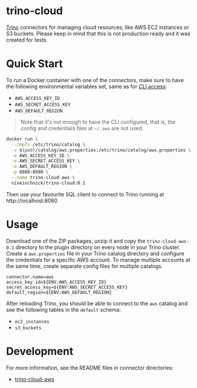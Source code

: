trino-cloud
===========

[Trino](http://trino.io/) connectors for managing cloud resources, like AWS EC2 instances or S3 buckets.
Please keep in mind that this is not production ready and it was created for tests.

# Quick Start

To run a Docker container with one of the connectors, make sure to have the following
environmental variables set, same as for
[CLI access](https://docs.aws.amazon.com/cli/latest/userguide/cli-configure-envvars.html):
* `AWS_ACCESS_KEY_ID`
* `AWS_SECRET_ACCESS_KEY`
* `AWS_DEFAULT_REGION`

> Note that it's not enough to have the CLI configured, that is, the config and credentials files at `~/.aws` are not used.

```bash
docker run \
  --tmpfs /etc/trino/catalog \
  -v $(pwd)/catalog/aws.properties:/etc/trino/catalog/aws.properties \
  -e AWS_ACCESS_KEY_ID \
  -e AWS_SECRET_ACCESS_KEY \
  -e AWS_DEFAULT_REGION \
  -p 8080:8080 \
  --name trino-cloud-aws \
  nineinchnick/trino-cloud:0.1
```

Then use your favourite SQL client to connect to Trino running at http://localhost:8080

# Usage

Download one of the ZIP packages, unzip it and copy the `trino-cloud-aws-0.1` directory to the plugin directory on every node in your Trino cluster.
Create a `aws.properties` file in your Trino catalog directory and configure the credentials for a specific AWS account.
To manage multiple accounts at the same time, create separate config files for multiple catalogs.

```
connector.name=aws
access_key_id=${ENV:AWS_ACCESS_KEY_ID}
secret_access_key=${ENV:AWS_SECRET_ACCESS_KEY}
default_region=${ENV:AWS_DEFAULT_REGION}
```

After reloading Trino, you should be able to connect to the `aws` catalog and see the following tables in the `default` schema:
* `ec2_instances`
* `s3_buckets`

# Development

For more information, see the README files in connector directories:
* [trino-cloud-aws](trino-cloud-aws/README.md)
